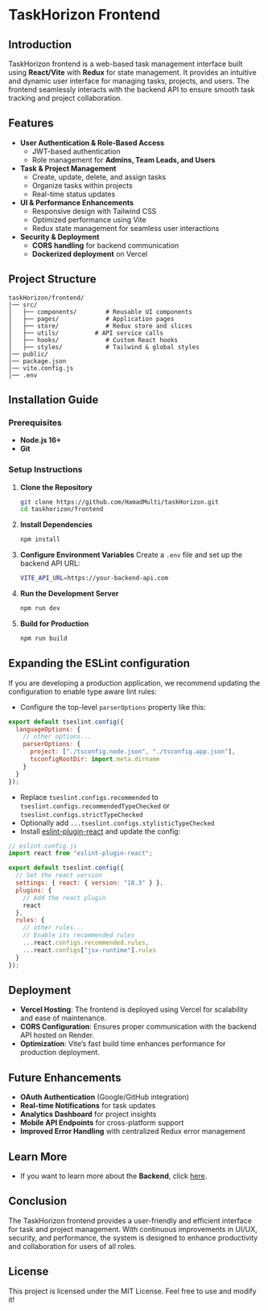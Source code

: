 # TaskHorizon Frontend

## Introduction

TaskHorizon frontend is a web-based task management interface built using **React/Vite** with **Redux** for state management. It provides an intuitive and dynamic user interface for managing tasks, projects, and users. The frontend seamlessly interacts with the backend API to ensure smooth task tracking and project collaboration.

## Features

- **User Authentication & Role-Based Access**
  - JWT-based authentication
  - Role management for **Admins, Team Leads, and Users**
- **Task & Project Management**
  - Create, update, delete, and assign tasks
  - Organize tasks within projects
  - Real-time status updates
- **UI & Performance Enhancements**
  - Responsive design with Tailwind CSS
  - Optimized performance using Vite
  - Redux state management for seamless user interactions
- **Security & Deployment**
  - **CORS handling** for backend communication
  - **Dockerized deployment** on Vercel

## Project Structure

```
taskHorizon/frontend/
│── src/
│   ├── components/        # Reusable UI components
│   ├── pages/             # Application pages
│   ├── store/             # Redux store and slices
│   ├── utils/          # API service calls
│   ├── hooks/             # Custom React hooks
│   ├── styles/            # Tailwind & global styles
│── public/
│── package.json
│── vite.config.js
│── .env
```

## Installation Guide

### Prerequisites

- **Node.js 16+**
- **Git**

### Setup Instructions

1. **Clone the Repository**
   ```sh
   git clone https://github.com/HamadMulti/taskHorizon.git
   cd taskhorizon/frontend
   ```
2. **Install Dependencies**
   ```sh
   npm install
   ```
3. **Configure Environment Variables**
   Create a `.env` file and set up the backend API URL:
   ```sh
   VITE_API_URL=https://your-backend-api.com
   ```
4. **Run the Development Server**
   ```sh
   npm run dev
   ```
5. **Build for Production**
   ```sh
   npm run build
   ```

## Expanding the ESLint configuration

If you are developing a production application, we recommend updating the configuration to enable type aware lint rules:

- Configure the top-level `parserOptions` property like this:

```js
export default tseslint.config({
  languageOptions: {
    // other options...
    parserOptions: {
      project: ["./tsconfig.node.json", "./tsconfig.app.json"],
      tsconfigRootDir: import.meta.dirname
    }
  }
});
```

- Replace `tseslint.configs.recommended` to `tseslint.configs.recommendedTypeChecked` or `tseslint.configs.strictTypeChecked`
- Optionally add `...tseslint.configs.stylisticTypeChecked`
- Install [eslint-plugin-react](https://github.com/jsx-eslint/eslint-plugin-react) and update the config:

```js
// eslint.config.js
import react from "eslint-plugin-react";

export default tseslint.config({
  // Set the react version
  settings: { react: { version: "18.3" } },
  plugins: {
    // Add the react plugin
    react
  },
  rules: {
    // other rules...
    // Enable its recommended rules
    ...react.configs.recommended.rules,
    ...react.configs["jsx-runtime"].rules
  }
});
```

## Deployment

- **Vercel Hosting**: The frontend is deployed using Vercel for scalability and ease of maintenance.
- **CORS Configuration**: Ensures proper communication with the backend API hosted on Render.
- **Optimization**: Vite’s fast build time enhances performance for production deployment.

## Future Enhancements

- **OAuth Authentication** (Google/GitHub integration)
- **Real-time Notifications** for task updates
- **Analytics Dashboard** for project insights
- **Mobile API Endpoints** for cross-platform support
- **Improved Error Handling** with centralized Redux error management

## Learn More

- If you want to learn more about the **Backend**, click [here](https://github.com/HamadMulti/taskHorizon/blob/main/backend/README.md).

## Conclusion

The TaskHorizon frontend provides a user-friendly and efficient interface for task and project management. With continuous improvements in UI/UX, security, and performance, the system is designed to enhance productivity and collaboration for users of all roles.

## License

This project is licensed under the MIT License. Feel free to use and modify it!
